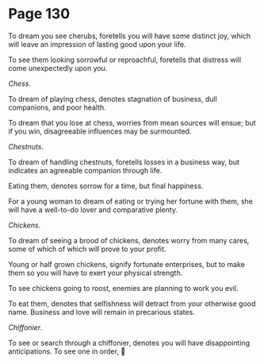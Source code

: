 # Page 130
To dream you see cherubs, foretells you will have some distinct joy,
which will leave an impression of lasting good upon your life.


To see them looking sorrowful or reproachful, foretells that distress
will come unexpectedly upon you.


_Chess_.


To dream of playing chess, denotes stagnation of business, dull companions,
and poor health.


To dream that you lose at chess, worries from mean sources will ensue;
but if you win, disagreeable influences may be surmounted.


_Chestnuts_.


To dream of handling chestnuts, foretells losses in a business way,
but indicates an agreeable companion through life.


Eating them, denotes sorrow for a time, but final happiness.


For a young woman to dream of eating or trying her fortune with them,
she will have a well-to-do lover and comparative plenty.


_Chickens_.


To dream of seeing a brood of chickens, denotes worry from many cares,
some of which of which will prove to your profit.


Young or half grown chickens, signify fortunate enterprises,
but to make them so you will have to exert your physical strength.


To see chickens going to roost, enemies are planning to work you evil.


To eat them, denotes that selfishness will detract from your otherwise
good name. Business and love will remain in precarious states.


_Chiffonier_.


To see or search through a chiffonier, denotes you will
have disappointing anticipations. To see one in order,
